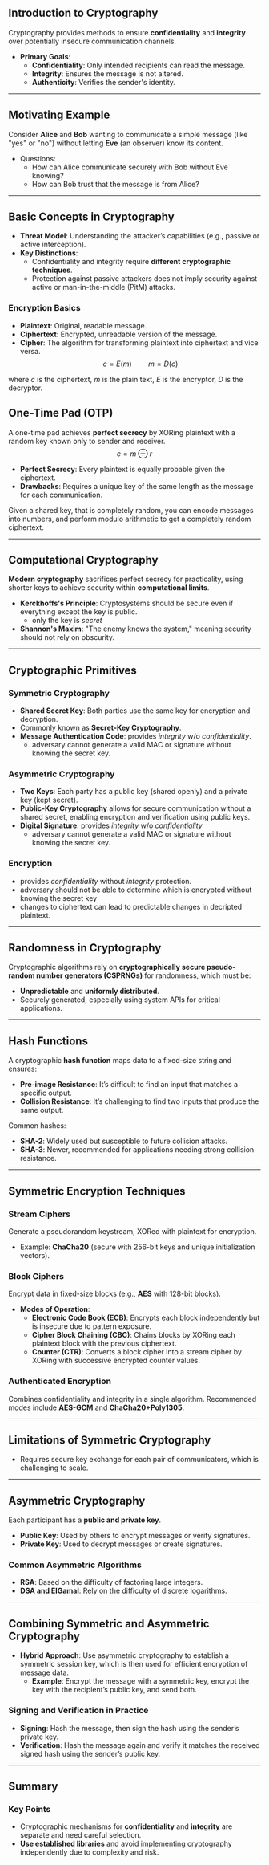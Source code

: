 ## **Introduction to Cryptography**  
Cryptography provides methods to ensure **confidentiality** and **integrity** over potentially insecure communication channels.

- **Primary Goals**: 
  - **Confidentiality**: Only intended recipients can read the message.
  - **Integrity**: Ensures the message is not altered.
  - **Authenticity**: Verifies the sender's identity.

---

## **Motivating Example**  
Consider **Alice** and **Bob** wanting to communicate a simple message (like "yes" or "no") without letting **Eve** (an observer) know its content.

- Questions:
  - How can Alice communicate securely with Bob without Eve knowing?
  - How can Bob trust that the message is from Alice?

---

## **Basic Concepts in Cryptography**  
- **Threat Model**: Understanding the attacker’s capabilities (e.g., passive or active interception).
- **Key Distinctions**:
  - Confidentiality and integrity require **different cryptographic techniques**.
  - Protection against passive attackers does not imply security against active or man-in-the-middle (PitM) attacks.

### **Encryption Basics**  
- **Plaintext**: Original, readable message.
- **Ciphertext**: Encrypted, unreadable version of the message.
- **Cipher**: The algorithm for transforming plaintext into ciphertext and vice versa.
$$
c = E(m) \quad\quad m = D(c)
$$

where $c$ is the ciphertext, $m$ is the plain text, $E$ is the encryptor, $D$ is the decryptor.


## **One-Time Pad (OTP)**  
A one-time pad achieves **perfect secrecy** by XORing plaintext with a random key known only to sender and receiver.
$$c = m \oplus r$$
- **Perfect Secrecy**: Every plaintext is equally probable given the ciphertext.
- **Drawbacks**: Requires a unique key of the same length as the message for each communication.

Given a shared key, that is completely random, you can encode messages into numbers, and perform modulo arithmetic to get a completely random ciphertext.

---

## **Computational Cryptography**  
**Modern cryptography** sacrifices perfect secrecy for practicality, using shorter keys to achieve security within **computational limits**.

- **Kerckhoffs's Principle**: Cryptosystems should be secure even if everything except the key is public.
	- only the key is *secret*
- **Shannon's Maxim**: "The enemy knows the system," meaning security should not rely on obscurity.

---

## **Cryptographic Primitives**  
### **Symmetric Cryptography**
- **Shared Secret Key**: Both parties use the same key for encryption and decryption.
- Commonly known as **Secret-Key Cryptography**.
- **Message Authentication Code**: provides *integrity* w/o *confidentiality*.
	- adversary cannot generate a valid MAC or signature without knowing the secret key.
 
 ### **Asymmetric Cryptography**
- **Two Keys**: Each party has a public key (shared openly) and a private key (kept secret).
- **Public-Key Cryptography** allows for secure communication without a shared secret, enabling encryption and verification using public keys.
- **Digital Signature**: provides *integrity* w/o *confidentiality*
	- adversary cannot generate a valid MAC or signature without knowing the secret key.
### Encryption
- provides *confidentiality* without *integrity* protection.
- adversary should not be able to determine which is encrypted without knowing the secret key
- changes to ciphertext can lead to predictable changes in decripted plaintext.
---
## **Randomness in Cryptography**  
Cryptographic algorithms rely on **cryptographically secure pseudo-random number generators (CSPRNGs)** for randomness, which must be:
  - **Unpredictable** and **uniformly distributed**.
  - Securely generated, especially using system APIs for critical applications.

---

## **Hash Functions**  
A cryptographic **hash function** maps data to a fixed-size string and ensures:
  - **Pre-image Resistance**: It’s difficult to find an input that matches a specific output.
  - **Collision Resistance**: It’s challenging to find two inputs that produce the same output.
  
Common hashes:
  - **SHA-2**: Widely used but susceptible to future collision attacks.
  - **SHA-3**: Newer, recommended for applications needing strong collision resistance.

---

## **Symmetric Encryption Techniques**  
### **Stream Ciphers**  
Generate a pseudorandom keystream, XORed with plaintext for encryption.
- Example: **ChaCha20** (secure with 256-bit keys and unique initialization vectors).

### **Block Ciphers**  
Encrypt data in fixed-size blocks (e.g., **AES** with 128-bit blocks).
- **Modes of Operation**:
  - **Electronic Code Book (ECB)**: Encrypts each block independently but is insecure due to pattern exposure.
  - **Cipher Block Chaining (CBC)**: Chains blocks by XORing each plaintext block with the previous ciphertext.
  - **Counter (CTR)**: Converts a block cipher into a stream cipher by XORing with successive encrypted counter values.

### **Authenticated Encryption**  
Combines confidentiality and integrity in a single algorithm. Recommended modes include **AES-GCM** and **ChaCha20+Poly1305**.

---

## **Limitations of Symmetric Cryptography**  
- Requires secure key exchange for each pair of communicators, which is challenging to scale.
  
---

## **Asymmetric Cryptography**  
Each participant has a **public and private key**.
- **Public Key**: Used by others to encrypt messages or verify signatures.
- **Private Key**: Used to decrypt messages or create signatures.

### **Common Asymmetric Algorithms**  
- **RSA**: Based on the difficulty of factoring large integers.
- **DSA and ElGamal**: Rely on the difficulty of discrete logarithms.

---

## **Combining Symmetric and Asymmetric Cryptography**  
- **Hybrid Approach**: Use asymmetric cryptography to establish a symmetric session key, which is then used for efficient encryption of message data.
  - **Example**: Encrypt the message with a symmetric key, encrypt the key with the recipient’s public key, and send both.

### **Signing and Verification in Practice**  
- **Signing**: Hash the message, then sign the hash using the sender’s private key.
- **Verification**: Hash the message again and verify it matches the received signed hash using the sender’s public key.

---

## **Summary**  
### Key Points  
- Cryptographic mechanisms for **confidentiality** and **integrity** are separate and need careful selection.
- **Use established libraries** and avoid implementing cryptography independently due to complexity and risk.
